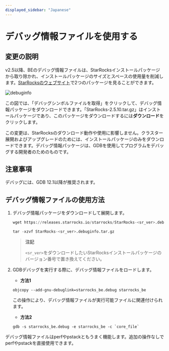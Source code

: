 ```yaml
---
displayed_sidebar: "Japanese"
---
```


# デバッグ情報ファイルを使用する

## 変更の説明

v2.5以降、BEのデバッグ情報ファイルは、StarRocksインストールパッケージから取り除かれ、インストールパッケージのサイズとスペースの使用量を削減します。[StarRocksのウェブサイト](https://www.starrocks.io/download/community)で2つのパッケージを見ることができます。

![debuginfo](../assets/debug_info.png)

この図では、「デバッグシンボルファイルを取得」をクリックして、デバッグ情報パッケージをダウンロードできます。「StarRocks-2.5.10.tar.gz」はインストールパッケージであり、このパッケージをダウンロードするには**ダウンロード**をクリックします。

この変更は、StarRocksのダウンロード動作や使用に影響しません。クラスター展開およびアップグレードのためには、インストールパッケージのみをダウンロードできます。デバッグ情報パッケージは、GDBを使用してプログラムをデバッグする開発者のためのものです。

## 注意事項

デバッグには、GDB 12.1以降が推奨されます。

## デバッグ情報ファイルの使用方法

1. デバッグ情報パッケージをダウンロードして展開します。

    ```SQL
    wget https://releases.starrocks.io/starrocks/StarRocks-<sr_ver>.debuginfo.tar.gz

    tar -xzvf StarRocks-<sr_ver>.debuginfo.tar.gz
    ```

    > **注記**
    >
    > `<sr_ver>`をダウンロードしたいStarRocksインストールパッケージのバージョン番号で置き換えてください。

2. GDBデバッグを実行する際に、デバッグ情報ファイルをロードします。

    - **方法1**

    ```Shell
    objcopy --add-gnu-debuglink=starrocks_be.debug starrocks_be
    ```

    この操作により、デバッグ情報ファイルが実行可能ファイルに関連付けられます。

    - **方法2**

    ```Shell
    gdb -s starrocks_be.debug -e starrocks_be -c `core_file`
    ```

デバッグ情報ファイルはperfやpstackともうまく機能します。追加の操作なしでperfやpstackを直接使用できます。